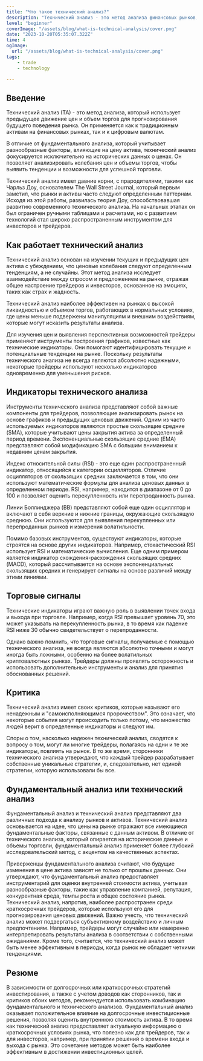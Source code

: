 ```yaml
---
title: "Что такое технический анализ?"
description: "Технический анализ - это метод анализа финансовых рынков, в котором исследователи анализируют исторические ценовые данные и объемы торгов для прогнозирования будущих движений рынка. Он основывается на идее, что рыночные цены отражают всю доступную информацию и следуют определенным паттернам и тенденциям."
level: "beginner"
coverImage: "/assets/blog/what-is-technical-analysis/cover.png"
date: "2023-10-20T05:35:07.322Z"
time: 4
ogImage:
  url: "/assets/blog/what-is-technical-analysis/cover.png"
tags:
    - trade
    - technology

---
```



## Введение
Технический анализ (ТА) - это метод анализа, который использует предыдущее движение цен и объем торгов для прогнозирования будущего поведения рынка. Он применяется как к традиционным активам на финансовых рынках, так и к цифровым валютам.

В отличие от фундаментального анализа, который учитывает разнообразные факторы, влияющие на цену актива, технический анализ фокусируется исключительно на исторических данных о ценах. Он позволяет анализировать колебания цен и объемы торгов, чтобы выявить тенденции и возможности для успешной торговли.

Технический анализ имеет давние корни, с прародителями, такими как Чарльз Доу, основателем The Wall Street Journal, который первым заметил, что рынки и активы часто следуют определенным паттернам. Исходя из этой работы, развилась теория Доу, способствовавшая развитию современного технического анализа. На начальных этапах он был ограничен ручными таблицами и расчетами, но с развитием технологий стал широко распространенным инструментом для инвесторов и трейдеров.

## Как работает технический анализ
Технический анализ основан на изучении текущих и предыдущих цен актива с убеждением, что ценовые колебания следуют определенным тенденциям, а не случайны. Этот метод анализа исследует взаимодействие между спросом и предложением на рынке, отражая общее настроение трейдеров и инвесторов, основанное на эмоциях, таких как страх и жадность.

Технический анализ наиболее эффективен на рынках с высокой ликвидностью и объемом торгов, работающих в нормальных условиях, где цены меньше подвержены манипуляциям и внешним воздействиям, которые могут исказить результаты анализа.

Для изучения цен и выявления перспективных возможностей трейдеры применяют инструменты построения графиков, известные как технические индикаторы. Они помогают идентифицировать текущие и потенциальные тенденции на рынке. Поскольку результаты технического анализа не всегда являются абсолютно надежными, некоторые трейдеры используют несколько индикаторов одновременно для уменьшения рисков.

## Индикаторы технического анализа
Инструменты технического анализа представляют собой важные компоненты для трейдеров, позволяющие анализировать рынок на основе графиков и предыдущих ценовых движений. Одним из часто используемых индикаторов являются простые скользящие средние (SMA), которые учитывают цены закрытия актива за определенный период времени. Экспоненциальные скользящие средние (EMA) представляют собой модификацию SMA с большим вниманием к недавним ценам закрытия.

Индекс относительной силы (RSI) - это еще один распространенный индикатор, относящийся к категории осцилляторов. Отличие осцилляторов от скользящих средних заключается в том, что они используют математические формулы для анализа ценовых данных в определенном периоде. RSI, например, находится в диапазоне от 0 до 100 и позволяет оценить перекупленность или перепроданность рынка.

Линии Боллинджера (BB) представляют собой еще один осциллятор и включают в себя верхние и нижние границы, окружающие скользящую среднюю. Они используются для выявления перекупленных или перепроданных рынков и измерения волатильности.

Помимо базовых инструментов, существуют индикаторы, которые строятся на основе других индикаторов. Например, стохастический RSI использует RSI и математические вычисления. Еще одним примером является индикатор схождения-расхождения скользящих средних (MACD), который рассчитывается на основе экспоненциальных скользящих средних и генерирует сигналы на основе различий между этими линиями.

## Торговые сигналы
Технические индикаторы играют важную роль в выявлении точек входа и выхода при торговле. Например, когда RSI превышает уровень 70, это может указывать на перекупленность рынка, в то время как падение RSI ниже 30 обычно свидетельствует о перепроданности.

Однако важно помнить, что торговые сигналы, получаемые с помощью технического анализа, не всегда являются абсолютно точными и могут иногда быть ложными, особенно на более волатильных криптовалютных рынках. Трейдеры должны проявлять осторожность и использовать дополнительные инструменты и анализ для принятия обоснованных решений.

## Критика
Технический анализ имеет своих критиков, которые называют его ненадежным и "самоисполняющимся пророчеством". Это означает, что некоторые события могут происходить только потому, что множество людей верит в определенные индикаторы и следуют им.

Споры о том, насколько надежен технический анализ, сводятся к вопросу о том, могут ли многие трейдеры, полагаясь на одни и те же индикаторы, повлиять на рынок. В то же время, сторонники технического анализа утверждают, что каждый трейдер разрабатывает собственные уникальные стратегии, и, следовательно, нет единой стратегии, которую использовали бы все.

## Фундаментальный анализ или технический анализ
Фундаментальный анализ и технический анализ представляют два различных подхода к анализу рынков и активов. Технический анализ основывается на идее, что цены на рынке отражают все имеющиеся фундаментальные факторы, связанные с данным активом. В отличие от технического анализа, который опирается на исторические данные и объемы торговли, фундаментальный анализ применяет более глубокий исследовательский метод, с акцентом на качественных аспектах.

Приверженцы фундаментального анализа считают, что будущие изменения в цене актива зависят не только от прошлых данных. Они утверждают, что фундаментальный анализ предоставляет инструментарий для оценки внутренней стоимости актива, учитывая разнообразные факторы, такие как управление компанией, репутация, конкурентная среда, темпы роста и общее состояние рынка. Технический анализ, напротив, наиболее распространен среди краткосрочных трейдеров, которые используют его для прогнозирования ценовых движений. Важно учесть, что технический анализ может подвергаться субъективному воздействию и личным предпочтениям. Например, трейдеры могут случайно или намеренно интерпретировать результаты анализа в соответствии с собственными ожиданиями. Кроме того, считается, что технический анализ может быть менее эффективным в периоды, когда рынок не обладает четкими тенденциями.

## Резюме
В зависимости от долгосрочных или краткосрочных стратегий инвестирования, а также с учетом доводов как сторонников, так и критиков обоих методов, рекомендуется использовать комбинацию фундаментального и технического анализов. Фундаментальный анализ оказывает положительное влияние на долгосрочные инвестиционные решения, позволяя оценить внутреннюю стоимость актива. В то время как технический анализ предоставляет актуальную информацию о краткосрочных условиях рынка, что полезно как для трейдеров, так и для инвесторов, например, при принятии решений о времени входа и выхода с рынка. Это сочетание методов может быть наиболее эффективным в достижении инвестиционных целей.

